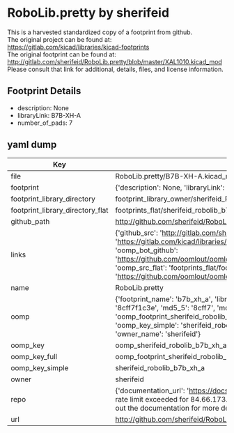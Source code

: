 # RoboLib.pretty by sherifeid  
This is a harvested standardized copy of a footprint from github.  
The original project can be found at:  
https://gitlab.com/kicad/libraries/kicad-footprints  
The original footprint can be found at:
http://gitlab.com/sherifeid/RoboLib.pretty/blob/master/XAL1010.kicad_mod
Please consult that link for additional, details, files, and license information.  
## Footprint Details
* description: None  
* libraryLink: B7B-XH-A  
* number_of_pads: 7  
## yaml dump  
| Key | Value |  
| --- | --- |  
| file | RoboLib.pretty/B7B-XH-A.kicad_mod |  
| footprint | {'description': None, 'libraryLink': 'B7B-XH-A', 'number_of_pads': 7} |  
| footprint_library_directory | footprint_library_owner/sherifeid_RoboLib.pretty |  
| footprint_library_directory_flat | footprints_flat/sherifeid_robolib_b7b_xh_a/working |  
| github_path | http://github.com/sherifeid/RoboLib.pretty/blob/master/B7B-XH-A.kicad_mod |  
| links | {'github_src': 'http://gitlab.com/sherifeid/RoboLib.pretty/blob/master/XAL1010.kicad_mod', 'github_src_repo': 'https://gitlab.com/kicad/libraries/kicad-footprints', 'oomp_bot': 'footprints/sherifeid_robolib_b7b_xh_a/working', 'oomp_bot_github': 'https://github.com/oomlout/oomlout_oomp_footprint_bot/tree/main/footprints/sherifeid_robolib_b7b_xh_a/working', 'oomp_src_flat': 'footprints_flat/footprints_flat/sherifeid_robolib_b7b_xh_a/working', 'oomp_src_flat_github': 'https://github.com/oomlout/oomlout_oomp_footprint_src/tree/main/footprints_flat/sherifeid_robolib_b7b_xh_a/working'} |  
| name | RoboLib.pretty |  
| oomp | {'footprint_name': 'b7b_xh_a', 'library_name': 'robolib', 'md5': '8cff7f1c3ed4c960ac73ff1da7ca80cd', 'md5_10': '8cff7f1c3e', 'md5_5': '8cff7', 'md5_6': '8cff7f', 'oomp_key': 'oomp_sherifeid_robolib_b7b_xh_a', 'oomp_key_extra': 'oomp_footprint_sherifeid_robolib_b7b_xh_a', 'oomp_key_full': 'oomp_footprint_sherifeid_robolib_b7b_xh_a_8cff7f', 'oomp_key_simple': 'sherifeid_robolib_b7b_xh_a', 'original_filename': 'RoboLib.pretty/B7B-XH-A.kicad_mod', 'owner_name': 'sherifeid'} |  
| oomp_key | oomp_sherifeid_robolib_b7b_xh_a |  
| oomp_key_full | oomp_footprint_sherifeid_robolib_b7b_xh_a |  
| oomp_key_simple | sherifeid_robolib_b7b_xh_a |  
| owner | sherifeid |  
| repo | {'documentation_url': 'https://docs.github.com/rest/overview/resources-in-the-rest-api#rate-limiting', 'message': "API rate limit exceeded for 84.66.173.59. (But here's the good news: Authenticated requests get a higher rate limit. Check out the documentation for more details.)"} |  
| url | http://github.com/sherifeid/RoboLib.pretty |  

